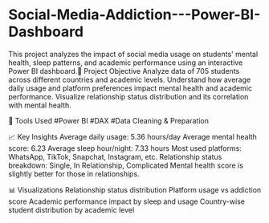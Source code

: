 # Social-Media-Addiction---Power-BI-Dashboard
This project analyzes the impact of social media usage on students' mental health, sleep patterns, and academic performance using an interactive Power BI dashboard.🚀 Project Objective
Analyze data of 705 students across different countries and academic levels.
Understand how average daily usage and platform preferences impact mental health and academic performance.
Visualize relationship status distribution and its correlation with mental health.

🔧 Tools Used
#Power BI
#DAX
#Data Cleaning & Preparation

📈 Key Insights
Average daily usage: 5.36 hours/day
Average mental health score: 6.23
Average sleep hour/night: 7.33 hours
Most used platforms: WhatsApp, TikTok, Snapchat, Instagram, etc.
Relationship status breakdown: Single, In Relationship, Complicated
Mental health score is slightly better for those in relationships.

📊 Visualizations
Relationship status distribution
Platform usage vs addiction score
Academic performance impact by sleep and usage
Country-wise student distribution by academic level
